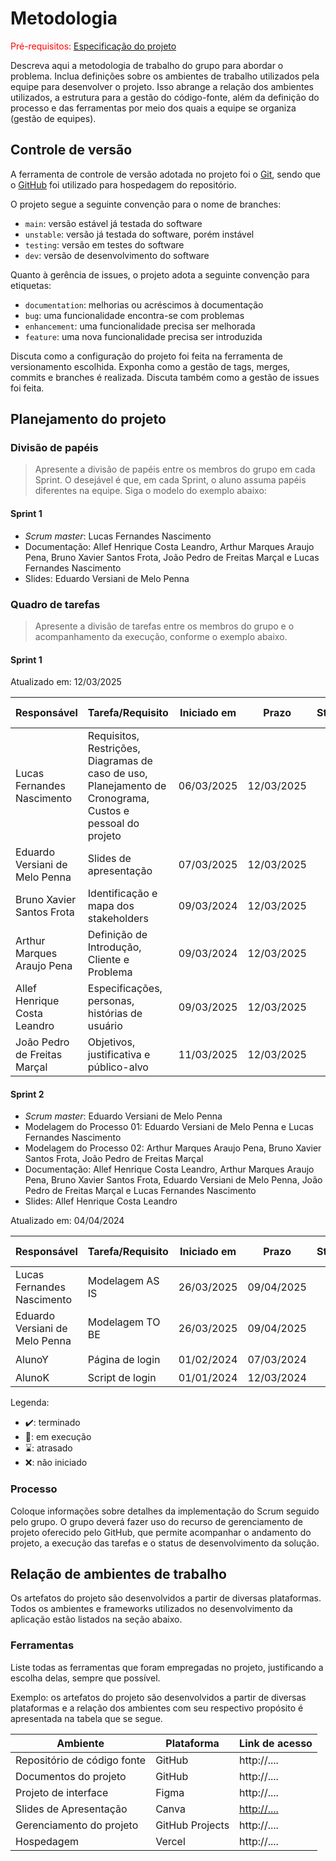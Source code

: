 
# Metodologia

<span style="color:red">Pré-requisitos: <a href="02-Especificacao.md"> Especificação do projeto</a></span>

Descreva aqui a metodologia de trabalho do grupo para abordar o problema. Inclua definições sobre os ambientes de trabalho utilizados pela equipe para desenvolver o projeto. Isso abrange a relação dos ambientes utilizados, a estrutura para a gestão do código-fonte, além da definição do processo e das ferramentas por meio dos quais a equipe se organiza (gestão de equipes).

## Controle de versão

A ferramenta de controle de versão adotada no projeto foi o [Git](https://git-scm.com/), sendo que o [GitHub](https://github.com) foi utilizado para hospedagem do repositório.

O projeto segue a seguinte convenção para o nome de branches:

- `main`: versão estável já testada do software
- `unstable`: versão já testada do software, porém instável
- `testing`: versão em testes do software
- `dev`: versão de desenvolvimento do software

Quanto à gerência de issues, o projeto adota a seguinte convenção para etiquetas:

- `documentation`: melhorias ou acréscimos à documentação
- `bug`: uma funcionalidade encontra-se com problemas
- `enhancement`: uma funcionalidade precisa ser melhorada
- `feature`: uma nova funcionalidade precisa ser introduzida

Discuta como a configuração do projeto foi feita na ferramenta de versionamento escolhida. Exponha como a gestão de tags, merges, commits e branches é realizada. Discuta também como a gestão de issues foi feita.

## Planejamento do projeto

###  Divisão de papéis

> Apresente a divisão de papéis entre os membros do grupo em cada Sprint. O desejável é que, em cada Sprint, o aluno assuma papéis diferentes na equipe. Siga o modelo do exemplo abaixo:

#### Sprint 1
- _Scrum master_: Lucas Fernandes Nascimento
- Documentação: Allef Henrique Costa Leandro, Arthur Marques Araujo Pena, Bruno Xavier Santos Frota, João Pedro de Freitas Marçal e Lucas Fernandes Nascimento
- Slides: Eduardo Versiani de Melo Penna

###  Quadro de tarefas

> Apresente a divisão de tarefas entre os membros do grupo e o acompanhamento da execução, conforme o exemplo abaixo.

#### Sprint 1

Atualizado em: 12/03/2025

| Responsável   | Tarefa/Requisito | Iniciado em    | Prazo      | Status | Terminado em    |
| :----         |    :----         |      :----:    | :----:     | :----: | :----:          |
| Lucas Fernandes Nascimento | Requisitos, Restrições, Diagramas de caso de uso, Planejamento de Cronograma, Custos e pessoal do projeto | 06/03/2025 | 12/03/2025 | ✔️    | 12/03/2025      |
| Eduardo Versiani de Melo Penna | Slides de apresentação | 07/03/2025 | 12/03/2025 | ✔️ | 12/03/2025 |
| Bruno Xavier Santos Frota | Identificação e mapa dos stakeholders    | 09/03/2024 | 12/03/2025 | ✔️ | 12/03/2025 |
| Arthur Marques Araujo Pena | Definição de Introdução, Cliente e Problema  | 09/03/2024     | 12/03/2025 | ✔️ | 12/03/2025 |
| Allef Henrique Costa Leandro       | Especificações, personas, histórias de usuário  |    09/03/2025        | 12/03/2025 | ✔️    |   12/03/2025    |
| João Pedro de Freitas Marçal      | Objetivos, justificativa e público-alvo  |    11/03/2025        | 12/03/2025 | ✔️    |   12/03/2025    |


#### Sprint 2
- _Scrum master_: Eduardo Versiani de Melo Penna
- Modelagem do Processo 01: Eduardo Versiani de Melo Penna e Lucas Fernandes Nascimento
- Modelagem do Processo 02: Arthur Marques Araujo Pena, Bruno Xavier Santos Frota, João Pedro de Freitas Marçal
- Documentação: Allef Henrique Costa Leandro, Arthur Marques Araujo Pena, Bruno Xavier Santos Frota, Eduardo Versiani de Melo Penna, João Pedro de Freitas Marçal e Lucas Fernandes Nascimento
- Slides: Allef Henrique Costa Leandro


Atualizado em: 04/04/2024

| Responsável   | Tarefa/Requisito | Iniciado em    | Prazo      | Status | Terminado em    |
| :----         |    :----         |      :----:    | :----:     | :----: | :----:          |
| Lucas Fernandes Nascimento     | Modelagem AS IS  | 26/03/2025     | 09/04/2025 | 📝    | XX/04/2025      |
| Eduardo Versiani de Melo Penna       | Modelagem TO BE    | 26/03/2025     | 09/04/2025 | 📝    |   XX/04/2025      |
| AlunoY        | Página de login  | 01/02/2024     | 07/03/2024 | ⌛     |                 |
| AlunoK        | Script de login  |  01/01/2024    | 12/03/2024 | ❌    |       |


Legenda:
- ✔️: terminado
- 📝: em execução
- ⌛: atrasado
- ❌: não iniciado

### Processo

Coloque informações sobre detalhes da implementação do Scrum seguido pelo grupo. O grupo deverá fazer uso do recurso de gerenciamento de projeto oferecido pelo GitHub, que permite acompanhar o andamento do projeto, a execução das tarefas e o status de desenvolvimento da solução.

## Relação de ambientes de trabalho

Os artefatos do projeto são desenvolvidos a partir de diversas plataformas. Todos os ambientes e frameworks utilizados no desenvolvimento da aplicação estão listados na seção abaixo.

### Ferramentas

Liste todas as ferramentas que foram empregadas no projeto, justificando a escolha delas, sempre que possível.

Exemplo: os artefatos do projeto são desenvolvidos a partir de diversas plataformas e a relação dos ambientes com seu respectivo propósito é apresentada na tabela que se segue.

| Ambiente                            | Plataforma                         | Link de acesso                         |
|-------------------------------------|------------------------------------|----------------------------------------|
| Repositório de código fonte         | GitHub                             | http://....                            |
| Documentos do projeto               | GitHub                             | http://....                            |
| Projeto de interface                | Figma                              | http://....                            |
| Slides de Apresentação         | Canva                             | [http://.... ](https://www.canva.com/design/DAGg-JQH1tc/SFLiuPJI_AGmRgNFB_OHkg/edit?utm_content=DAGg-JQH1tc&utm_campaign=designshare&utm_medium=link2&utm_source=sharebutton)                           |
| Gerenciamento do projeto            | GitHub Projects                    | http://....                            |
| Hospedagem                          | Vercel                             | http://....                            |
